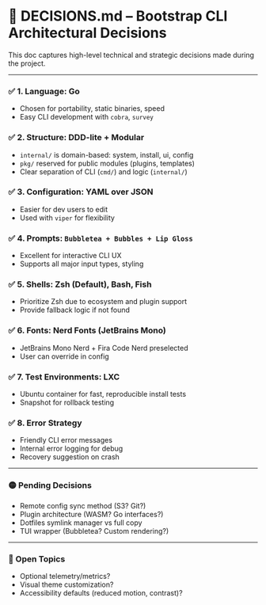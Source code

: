 # 📓 DECISIONS.md – Bootstrap CLI Architectural Decisions

This doc captures high-level technical and strategic decisions made during the project.

---

### ✅ 1. Language: Go
- Chosen for portability, static binaries, speed
- Easy CLI development with `cobra`, `survey`

### ✅ 2. Structure: DDD-lite + Modular
- `internal/` is domain-based: system, install, ui, config
- `pkg/` reserved for public modules (plugins, templates)
- Clear separation of CLI (`cmd/`) and logic (`internal/`)

### ✅ 3. Configuration: YAML over JSON
- Easier for dev users to edit
- Used with `viper` for flexibility

### ✅ 4. Prompts: `Bubbletea + Bubbles + Lip Gloss`
- Excellent for interactive CLI UX
- Supports all major input types, styling

### ✅ 5. Shells: Zsh (Default), Bash, Fish
- Prioritize Zsh due to ecosystem and plugin support
- Provide fallback logic if not found

### ✅ 6. Fonts: Nerd Fonts (JetBrains Mono)
- JetBrains Mono Nerd + Fira Code Nerd preselected
- User can override in config

### ✅ 7. Test Environments: LXC
- Ubuntu container for fast, reproducible install tests
- Snapshot for rollback testing

### ✅ 8. Error Strategy
- Friendly CLI error messages
- Internal error logging for debug
- Recovery suggestion on crash

---

### 🟡 Pending Decisions
- Remote config sync method (S3? Git?)
- Plugin architecture (WASM? Go interfaces?)
- Dotfiles symlink manager vs full copy
- TUI wrapper (Bubbletea? Custom rendering?)

---

### 🧩 Open Topics
- Optional telemetry/metrics?
- Visual theme customization?
- Accessibility defaults (reduced motion, contrast)?

